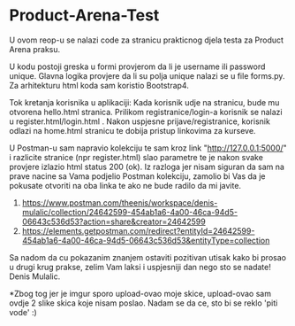 # Product-Arena-Test
U ovom reop-u se nalazi code za stranicu prakticnog djela testa za Product Arena praksu. 

U kodu postoji greska u formi  provjerom da li je username ili password unique. Glavna logika provjere da li su polja unique nalazi se u file forms.py. Za arhitekturu html koda sam koristio Bootstrap4.

Tok kretanja korisnika u aplikaciji:
Kada korisnik udje na stranicu, bude mu otvorena hello.html stranica. Prilikom registranice/login-a korisnik se nalazi u register.html/login.html . Nakon uspjesne prijave/registranice, korisnik odlazi na home.html stranicu te dobija pristup linkovima za kurseve. 


U Postman-u sam napravio kolekciju te sam kroz link "http://127.0.0.1:5000/" i razlicite stranice (npr register.html) slao parametre te je nakon svake provjere izlazio html status 200 (ok). Iz razloga jer nisam siguran da sam na prave nacine sa Vama podjelio Postman kolekciju, zamolio bi Vas da je pokusate otvoriti na oba linka te ako ne bude radilo da mi javite.

1. https://www.postman.com/theenis/workspace/denis-mulalic/collection/24642599-454ab1a6-4a00-46ca-94d5-06643c536d53?action=share&creator=24642599
2. https://elements.getpostman.com/redirect?entityId=24642599-454ab1a6-4a00-46ca-94d5-06643c536d53&entityType=collection


Sa nadom da cu pokazanim znanjem ostaviti pozitivan utisak kako bi prosao u drugi krug prakse, zelim Vam laksi i uspjesniji dan nego sto se nadate! 
Denis Mulalic.


*Zbog tog jer je imgur sporo upload-ovao moje skice, upload-ovao sam ovdje 2 slike skica koje nisam poslao. Nadam se da ce, sto bi se reklo 'piti vode' :)
